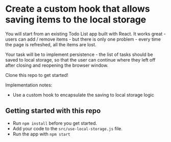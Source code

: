 # Create a custom hook that allows saving items to the local storage

You will start from an existing Todo List app built with React. It works great - users can add / remove items - but there is only one problem - every time the page is refreshed, all the items are lost.

Your task will be to implement persistence - the list of tasks should be saved to local storage, so that the user can continue where they left off after closing and reopening the browser window.

Clone this repo to get started!

Implementation notes:

- Use a custom hook to encapsulate the saving to local storage logic

## Getting started with this repo

- Run `npm install` before you get started.
- Add your code to the `src/use-local-storage.js` file.
- Run the app with `npm start`
